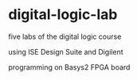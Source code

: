 # digital-logic-lab
five labs of the digital logic course

using ISE Design Suite and Digilent

programming on Basys2 FPGA board
